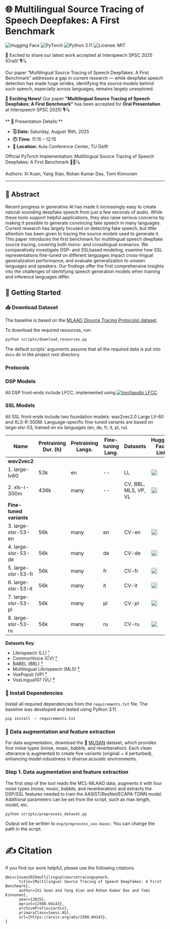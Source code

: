 # 🌐 Multilingual Source Tracing of Speech Deepfakes: A First Benchmark

![Hugging Face](https://img.shields.io/badge/Hugging%20Face-%23F1C40F.svg?logo=Hugging%20Face&logoColor=white)
![PyTorch](https://img.shields.io/badge/PyTorch-%23EE4C2C.svg?logo=pytorch&logoColor=white)
![Python 3.11](https://img.shields.io/badge/Python-3.11-blue?logo=python&logoColor=white)
![License: MIT](https://img.shields.io/badge/License-MIT-green.svg)

🚀 Excited to share our latest work accepted at Interspeech SPSC 2025 (Oral)! 🎙️🔍

Our paper “Multilingual Source Tracing of Speech Deepfakes: A First Benchmark” addresses a gap in current research — while deepfake speech detection has made huge strides, identifying the source models behind such speech, especially across languages, remains largely unexplored.

🚀 **Exciting News!** Our paper **"Multilingual Source Tracing of Speech Deepfakes: A First Benchmark"** has been accepted for **Oral Presentation** at Interspeech SPSC 2025! 🎙️🔍

** 📅 Presentation Details:**
*   **🗓️ Date:** Saturday, August 16th, 2025
*   **🕚 Time:** 11:15 – 12:15
*   **📍 Location:** Aula Conference Center, TU Delft

Official PyTorch Implementation: Multilingual Source Tracing of Speech Deepfakes: A First Benchmark 🕵️‍♂️🔍

Authors: Xi Xuan, Yang Xiao, Rohan Kumar Das, Tomi Kinnunen

---

## 📌 Abstract

Recent progress in generative AI has made it increasingly easy to create natural-sounding deepfake speech from just a few seconds of audio. While these tools support helpful applications, they also raise serious concerns by making it possible to generate convincing fake speech in many languages. Current research has largely focused on detecting fake speech, but little attention has been given to tracing the source models used to generate it. This paper introduces the first benchmark for multilingual speech deepfake source tracing, covering both mono- and crosslingual scenarios. We comparatively investigate DSP- and SSLbased modeling; examine how SSL representations fine-tuned on different languages impact cross-lingual generalization performance; and evaluate generalization to unseen languages and speakers. Our findings offer the first comprehensive insights into the challenges of identifying speech generation models when training and inference languages differ. 

## 🚀 Getting Started

### 📥 Download Dataset

The baseline is based on the [MLAAD (Source Tracing Protocols) dataset](https://deepfake-total.com/sourcetracing).

To download the required resources, run:

```bash
python scripts/download_resources.py
```
The default scripts' arguments assume that all the required data is put into `data` dir in the project root directory.

### Protocols

### DSP Models

All DSP front-ends include LFCC, implemented using [![torchaudio LFCC](https://img.shields.io/badge/torchaudio-LFCC-blue?logo=pytorch)](https://docs.pytorch.org/audio/main/generated/torchaudio.transforms.LFCC.html).



### SSL Models

All SSL front-ends include two foundation models: wav2vec2.0 Large LV-60 and XLS-R-300M. Language-specific fine-tuned variants are based on large-xlsr-53, trained on six languages (en, de, fr, it, pl, ru).  

| Name              | Pretraining Dur. (h) | Pretraining Langs. | Fine-tuning Lang. | Datasets        | Hugging Face Link |
|-------------------|----------------------|--------------------|-------------------|-----------------|-------------------|
| **wav2vec2**      |                      |                    |                   |                 |                   |
| 1. large-lv60     | 53k                  | en                 | --                | LL              | [<img src="https://huggingface.co/front/assets/huggingface_logo.svg" alt="Hugging Face" width="20"/>](https://huggingface.co/facebook/wav2vec2-large-lv60) |
| 2. xls-r-300m     | 436k                 | many               | --                | CV, BBL, MLS, VP, VL | [<img src="https://huggingface.co/front/assets/huggingface_logo.svg" alt="Hugging Face" width="20"/>](https://huggingface.co/facebook/wav2vec2-xls-r-300m) |
| **Fine-tuned variants** |             |                    |                   |                 |                   |
| 3. large-xlsr-53-en | 56k                | many               | en                | CV-en           | [<img src="https://huggingface.co/front/assets/huggingface_logo.svg" alt="Hugging Face" width="20"/>](https://huggingface.co/jonatasgrosman/wav2vec2-large-xlsr-53-english) |
| 4. large-xlsr-53-de | 56k                | many               | de                | CV-de           | [<img src="https://huggingface.co/front/assets/huggingface_logo.svg" alt="Hugging Face" width="20"/>](https://huggingface.co/jonatasgrosman/wav2vec2-large-xlsr-53-german) |
| 5. large-xlsr-53-fr | 56k                | many               | fr                | CV-fr           | [<img src="https://huggingface.co/front/assets/huggingface_logo.svg" alt="Hugging Face" width="20"/>](https://huggingface.co/jonatasgrosman/wav2vec2-large-xlsr-53-french) |
| 6. large-xlsr-53-it | 56k                | many               | it                | CV-it           | [<img src="https://huggingface.co/front/assets/huggingface_logo.svg" alt="Hugging Face" width="20"/>](https://huggingface.co/jonatasgrosman/wav2vec2-large-xlsr-53-italian) |
| 7. large-xlsr-53-pl | 56k                | many               | pl                | CV-pl           | [<img src="https://huggingface.co/front/assets/huggingface_logo.svg" alt="Hugging Face" width="20"/>](https://huggingface.co/jonatasgrosman/wav2vec2-large-xlsr-53-polish) |
| 8. large-xlsr-53-ru | 56k                | many               | ru                | CV-ru           | [<img src="https://huggingface.co/front/assets/huggingface_logo.svg" alt="Hugging Face" width="20"/>](https://huggingface.co/jonatasgrosman/wav2vec2-large-xlsr-53-russian) |

**Datasets Key**:  
- Librispeech (LL) [¹](https://ieeexplore.ieee.org/document/7178964)  
- CommonVoice (CV) [²](https://arxiv.org/abs/1912.06670)  
- BABEL (BBL) [³](https://citeseerx.ist.psu.edu/document?repid=rep1&type=pdf&doi=31a13cefb42647e924e0d2778d341decc44c40e9)  
- Multilingual Librispeech (MLS) [⁴](https://arxiv.org/abs/2012.03411)  
- VoxPopuli (VP) [⁵](https://arxiv.org/abs/2101.00390)  
- VoxLingua107 (VL) [⁶](https://arxiv.org/abs/2011.12998)


### 🧰 Install Dependencies

Install all required dependencies from the `requirements.txt` file. The baseline was developed and tested using Python 3.11.

```bash
pip install -r requirements.txt
```

### 📂 Data augmentation and feature extraction

For data augmentation, download the 🎵 [MUSAN](https://www.openslr.org/17/) dataset, which provides four noise types (noise, music, babble, and reverberation). Each clean utterance is augmented to create five variants (original + 4 perturbed), enhancing model robustness in diverse acoustic environments.

### Step 1. Data augmentation and feature extraction

The first step of the tool reads the MCL-MLAAD data, augments it with four noise types (noise, music, babble, and reverberation) and extracts
the DSP/SSL features needed to train the AASIST/ResNet/ECAPA-TDNN model.  Additional parameters can be set from the script,
such as max length, model, etc. 

```bash
python scripts/preprocess_dataset.py
```

Output will be written to `exp/preprocess_xxx-base/`. You can change the path in the script. 



# ✍️ Citation
If you find our work helpful, please use the following citations.
```  
@misc{xuan2025multilingualsourcetracingspeech,
      title={Multilingual Source Tracing of Speech Deepfakes: A First Benchmark}, 
      author={Xi Xuan and Yang Xiao and Rohan Kumar Das and Tomi Kinnunen},
      year={2025},
      eprint={2508.04143},
      archivePrefix={arXiv},
      primaryClass={eess.AS},
      url={https://arxiv.org/abs/2508.04143}, 
}
```



